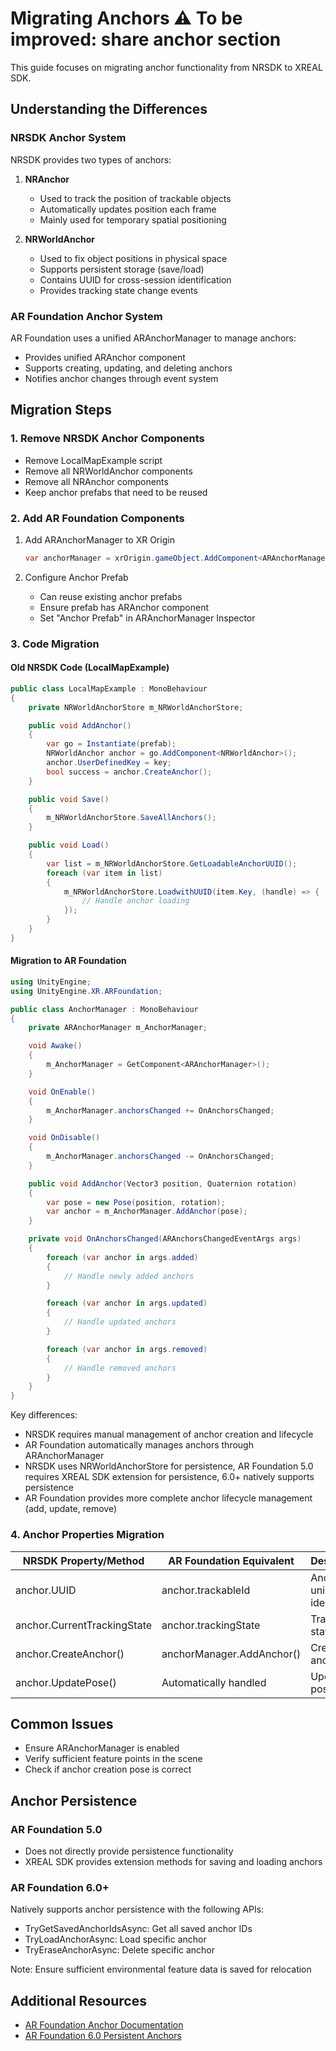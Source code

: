 # Migrating Anchors ⚠️ To be improved: share anchor section

This guide focuses on migrating anchor functionality from NRSDK to XREAL SDK.

## Understanding the Differences

### NRSDK Anchor System
NRSDK provides two types of anchors:
1. **NRAnchor**
   - Used to track the position of trackable objects
   - Automatically updates position each frame
   - Mainly used for temporary spatial positioning

2. **NRWorldAnchor**
   - Used to fix object positions in physical space
   - Supports persistent storage (save/load)
   - Contains UUID for cross-session identification
   - Provides tracking state change events

### AR Foundation Anchor System
AR Foundation uses a unified ARAnchorManager to manage anchors:
- Provides unified ARAnchor component
- Supports creating, updating, and deleting anchors
- Notifies anchor changes through event system

## Migration Steps

### 1. Remove NRSDK Anchor Components
- Remove LocalMapExample script
- Remove all NRWorldAnchor components
- Remove all NRAnchor components
- Keep anchor prefabs that need to be reused

### 2. Add AR Foundation Components
1. Add ARAnchorManager to XR Origin
   ```csharp
   var anchorManager = xrOrigin.gameObject.AddComponent<ARAnchorManager>();
   ```

2. Configure Anchor Prefab
   - Can reuse existing anchor prefabs
   - Ensure prefab has ARAnchor component
   - Set "Anchor Prefab" in ARAnchorManager Inspector

### 3. Code Migration

#### Old NRSDK Code (LocalMapExample)
```csharp
public class LocalMapExample : MonoBehaviour
{
    private NRWorldAnchorStore m_NRWorldAnchorStore;

    public void AddAnchor()
    {
        var go = Instantiate(prefab);
        NRWorldAnchor anchor = go.AddComponent<NRWorldAnchor>();
        anchor.UserDefinedKey = key;
        bool success = anchor.CreateAnchor();
    }

    public void Save()
    {
        m_NRWorldAnchorStore.SaveAllAnchors();
    }

    public void Load()
    {
        var list = m_NRWorldAnchorStore.GetLoadableAnchorUUID();
        foreach (var item in list)
        {
            m_NRWorldAnchorStore.LoadwithUUID(item.Key, (handle) => {
                // Handle anchor loading
            });
        }
    }
}
```

#### Migration to AR Foundation
```csharp
using UnityEngine;
using UnityEngine.XR.ARFoundation;

public class AnchorManager : MonoBehaviour
{
    private ARAnchorManager m_AnchorManager;

    void Awake()
    {
        m_AnchorManager = GetComponent<ARAnchorManager>();
    }

    void OnEnable()
    {
        m_AnchorManager.anchorsChanged += OnAnchorsChanged;
    }

    void OnDisable()
    {
        m_AnchorManager.anchorsChanged -= OnAnchorsChanged;
    }

    public void AddAnchor(Vector3 position, Quaternion rotation)
    {
        var pose = new Pose(position, rotation);
        var anchor = m_AnchorManager.AddAnchor(pose);
    }

    private void OnAnchorsChanged(ARAnchorsChangedEventArgs args)
    {
        foreach (var anchor in args.added)
        {
            // Handle newly added anchors
        }

        foreach (var anchor in args.updated)
        {
            // Handle updated anchors
        }

        foreach (var anchor in args.removed)
        {
            // Handle removed anchors
        }
    }
}
```

Key differences:
- NRSDK requires manual management of anchor creation and lifecycle
- AR Foundation automatically manages anchors through ARAnchorManager
- NRSDK uses NRWorldAnchorStore for persistence, AR Foundation 5.0 requires XREAL SDK extension for persistence, 6.0+ natively supports persistence
- AR Foundation provides more complete anchor lifecycle management (add, update, remove)

### 4. Anchor Properties Migration

| NRSDK Property/Method | AR Foundation Equivalent | Description |
|----------------------|-------------------------|-------------|
| anchor.UUID | anchor.trackableId | Anchor unique identifier |
| anchor.CurrentTrackingState | anchor.trackingState | Tracking state |
| anchor.CreateAnchor() | anchorManager.AddAnchor() | Create anchor |
| anchor.UpdatePose() | Automatically handled | Update position |

## Common Issues
- Ensure ARAnchorManager is enabled
- Verify sufficient feature points in the scene
- Check if anchor creation pose is correct

## Anchor Persistence
### AR Foundation 5.0
- Does not directly provide persistence functionality
- XREAL SDK provides extension methods for saving and loading anchors

### AR Foundation 6.0+
Natively supports anchor persistence with the following APIs:
- TryGetSavedAnchorIdsAsync: Get all saved anchor IDs
- TryLoadAnchorAsync: Load specific anchor
- TryEraseAnchorAsync: Delete specific anchor

Note: Ensure sufficient environmental feature data is saved for relocation

## Additional Resources
- [AR Foundation Anchor Documentation](https://docs.unity3d.com/Packages/com.unity.xr.arfoundation@5.1/manual/features/anchors.html)
- [AR Foundation 6.0 Persistent Anchors](https://docs.unity3d.com/Packages/com.unity.xr.arfoundation@6.1/manual/features/anchors/persistent-anchors.html)
